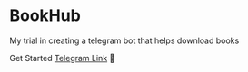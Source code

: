 # BookHub

My trial in creating a telegram bot that helps download books

Get Started [Telegram Link](https://t.me/bkhub_bot) 🚀